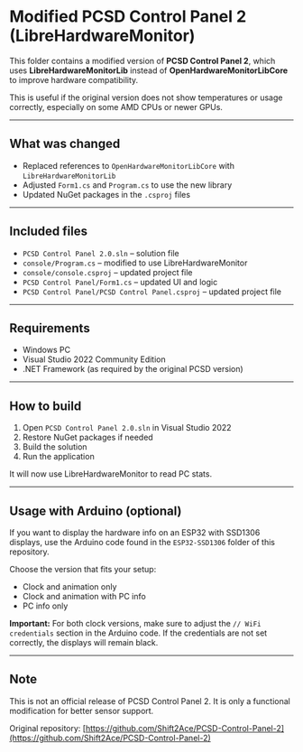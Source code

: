 # Modified PCSD Control Panel 2 (LibreHardwareMonitor)

This folder contains a modified version of **PCSD Control Panel 2**, which uses **LibreHardwareMonitorLib** instead of **OpenHardwareMonitorLibCore** to improve hardware compatibility.

This is useful if the original version does not show temperatures or usage correctly, especially on some AMD CPUs or newer GPUs.

---

## What was changed

* Replaced references to `OpenHardwareMonitorLibCore` with `LibreHardwareMonitorLib`
* Adjusted `Form1.cs` and `Program.cs` to use the new library
* Updated NuGet packages in the `.csproj` files

---

## Included files

* `PCSD Control Panel 2.0.sln` – solution file
* `console/Program.cs` – modified to use LibreHardwareMonitor
* `console/console.csproj` – updated project file
* `PCSD Control Panel/Form1.cs` – updated UI and logic
* `PCSD Control Panel/PCSD Control Panel.csproj` – updated project file

---

## Requirements

* Windows PC
* Visual Studio 2022 Community Edition
* .NET Framework (as required by the original PCSD version)

---

## How to build

1. Open `PCSD Control Panel 2.0.sln` in Visual Studio 2022
2. Restore NuGet packages if needed
3. Build the solution
4. Run the application

It will now use LibreHardwareMonitor to read PC stats.

---

## Usage with Arduino (optional)

If you want to display the hardware info on an ESP32 with SSD1306 displays, use the Arduino code found in the `ESP32-SSD1306` folder of this repository.

Choose the version that fits your setup:

* Clock and animation only
* Clock and animation with PC info
* PC info only

**Important:** For both clock versions, make sure to adjust the `// WiFi credentials` section in the Arduino code. If the credentials are not set correctly, the displays will remain black.

---

## Note

This is not an official release of PCSD Control Panel 2. It is only a functional modification for better sensor support.

Original repository: [https://github.com/Shift2Ace/PCSD-Control-Panel-2](https://github.com/Shift2Ace/PCSD-Control-Panel-2)
